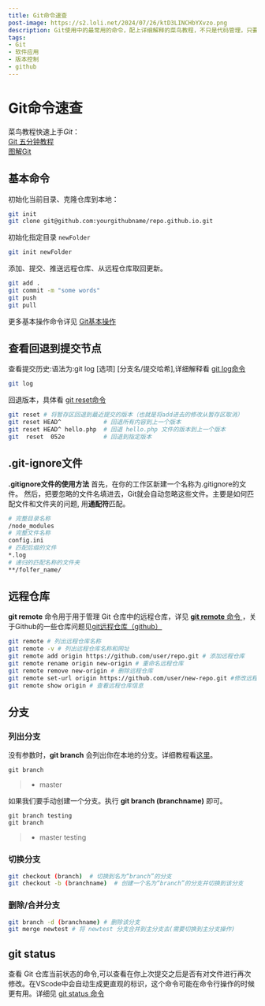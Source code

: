 ```yaml
---
title: Git命令速查
post-image: https://s2.loli.net/2024/07/26/ktD3LINCHbYXvzo.png
description: Git使用中的最常用的命令，配上详细解释的菜鸟教程，不只是代码管理，只要是文本性的文件管理都会很适合。
tags:
- Git
- 软件应用
- 版本控制
- github
---
```




# Git命令速查

菜鸟教程快速上手$Git$：<br>
[Git 五分钟教程 ](https://www.runoob.com/w3cnote/git-five-minutes-tutorial.html)<br>
[图解Git](https://www.runoob.com/w3cnote/git-graphical.html) <br>

## 基本命令

初始化当前目录、克隆仓库到本地：

```bash
git init
git clone git@github.com:yourgithubname/repo.github.io.git
```

初始化指定目录 `newFolder`

```bash
git init newFolder
```

添加、提交、推送远程仓库、从远程仓库取回更新。

```bash
git add .
git commit -m "some words"
git push
git pull
```

更多基本操作命令详见 [Git基本操作](https://www.runoob.com/git/git-basic-operations.html) 

## 查看回退到提交节点

查看提交历史:语法为:git log [选项] [分支名/提交哈希],详细解释看 [git log命令](https://www.runoob.com/git/git-commit-history.html) 

```bash
git log
```

回退版本，具体看 [git reset命令](https://www.runoob.com/git/git-reset.html) 

```bash
git reset # 将暂存区回退到最近提交的版本（也就是将add进去的修改从暂存区取消）
git reset HEAD^            # 回退所有内容到上一个版本  
git reset HEAD^ hello.php  # 回退 hello.php 文件的版本到上一个版本  
git  reset  052e           # 回退到指定版本
```

## .git-ignore文件

**.gitignore文件的使用方法** 首先，在你的工作区新建一个名称为.gitignore的文件。 然后，把要忽略的文件名填进去，Git就会自动忽略这些文件。主要是如何匹配文件和文件夹的问题, 用**通配符**匹配。

```bash
# 完整目录名称
/node_modules
# 完整文件名称
config.ini
# 匹配后缀的文件
*.log
# 递归的匹配名称的文件夹
**/folfer_name/
```



## 远程仓库

**git remote** 命令用于用于管理 Git 仓库中的远程仓库，详见 [**git remote** 命令 ](https://www.runoob.com/git/git-remote.html)  ，关于Github的一些仓库问题见[git远程仓库（github）](https://www.runoob.com/git/git-remote-repo.html)

```bash
git remote # 列出远程仓库名称
git remote -v # 列出远程仓库名称和网址
git remote add origin https://github.com/user/repo.git # 添加远程仓库
git remote rename origin new-origin # 重命名远程仓库
git remote remove new-origin # 删除远程仓库
git remote set-url origin https://github.com/user/new-repo.git #修改远程仓库 URL 
git remote show origin # 查看远程仓库信息
```

## 分支

### 列出分支

没有参数时，**git branch** 会列出你在本地的分支。详细教程看[这里](https://www.runoob.com/git/git-branch.html)。

```
git branch
```
> * master


如果我们要手动创建一个分支。执行 **git branch (branchname)** 即可。
 ```
git branch testing
git branch
 ```
> * master
>   testing

### 切换分支

```bash
git checkout (branch)  # 切换到名为“branch”的分支
git checkout -b (branchname)  # 创建一个名为“branch”的分支并切换到该分支
```

### 删除/合并分支

```bash
git branch -d (branchname) # 删除该分支
git merge newtest # 将 newtest 分支合并到主分支去(需要切换到主分支操作)
```

## git status

查看 Git 仓库当前状态的命令,可以查看在你上次提交之后是否有对文件进行再次修改。在VScode中会自动生成更直观的标识，这个命令可能在命令行操作的时候更有用。详细见  [git status 命令](https://www.runoob.com/git/git-status.html) 

